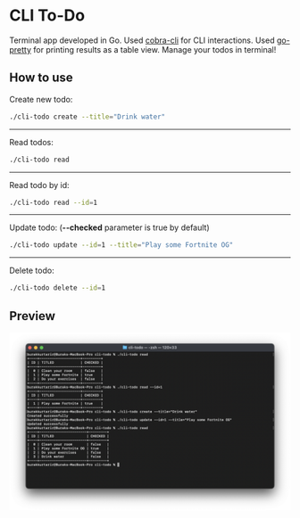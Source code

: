 # CLI To-Do

Terminal app developed in Go. Used <a href="https://github.com/spf13/cobra">cobra-cli</a> for CLI interactions. Used <a href="https://github.com/jedib0t/go-pretty">go-pretty</a> for printing results as a table view. Manage your todos in terminal!

## How to use

Create new todo:

```bash
./cli-todo create --title="Drink water"
```

<hr>
Read todos:

```bash
./cli-todo read
```

<hr>
Read todo by id:

```bash
./cli-todo read --id=1
```

<hr>
Update todo:
(<strong>--checked</strong> parameter is true by default)

```bash
./cli-todo update --id=1 --title="Play some Fortnite OG"
```

<hr>
Delete todo:

```bash
./cli-todo delete --id=1
```

## Preview

<img alt="Screenshot of the terminal app that shows CRUD operations and results" src="./previews/preview.png">
